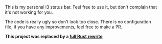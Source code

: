 This is my personal i3 status bar.
Feel free to use it, but don't complain that it's not working for you.

The code is really ugly so don't look too close.
There is no configuration file, if you have any improvements, feel free to make a PR.

**This project was replaced by a [full Rust rewrite](https://github.com/dasJ/statusbar-rs)**
